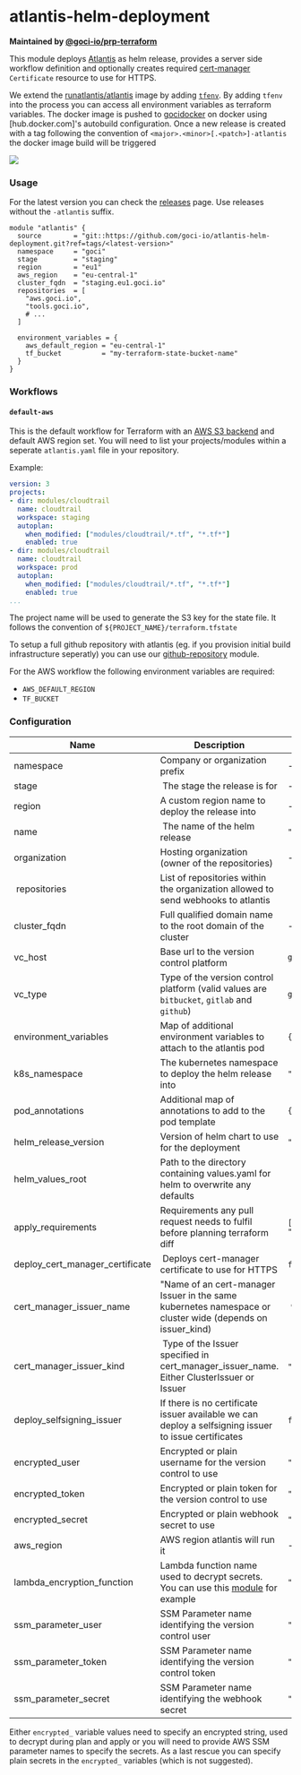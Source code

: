 # atlantis-helm-deployment

**Maintained by [@goci-io/prp-terraform](https://github.com/orgs/goci-io/teams/prp-terraform)**

This module deploys [Atlantis](https://www.runatlantis.io/) as helm release, provides a server side workflow definition and optionally creates required [cert-manager](https://github.com/goci-io/aws-cert-manager-helm) `Certificate` resource to use for HTTPS.

We extend the [runatlantis/atlantis](https://hub.docker.com/r/runatlantis/atlantis/) image by adding [`tfenv`](https://github.com/cloudposse/tfenv). 
By adding `tfenv` into the process you can access all environment variables as terraform variables.
The docker image is pushed to [gocidocker](https://hub.docker.com/u/gocidocker) on docker using [hub.docker.com]'s autobuild configuration.
Once a new release is created with a tag following the convention of `<major>.<minor>[.<patch>]-atlantis` the docker image build will be triggered

[![](https://images.microbadger.com/badges/version/gocidocker/atlantis.svg)](https://microbadger.com/images/gocidocker/atlantis "Get your own version badge on microbadger.com")

### Usage

For the latest version you can check the [releases](https://github.com/goci-io/atlantis-helm-deployment/releases) page. Use releases without the `-atlantis` suffix.

```hcl
module "atlantis" {
  source        = "git::https://github.com/goci-io/atlantis-helm-deployment.git?ref=tags/<latest-version>"
  namespace     = "goci"
  stage         = "staging"
  region        = "eu1"
  aws_region    = "eu-central-1"
  cluster_fqdn  = "staging.eu1.goci.io"
  repositories  = [
    "aws.goci.io",
    "tools.goci.io",
    # ...
  ]

  environment_variables = {
    aws_default_region = "eu-central-1"
    tf_bucket          = "my-terraform-state-bucket-name"
  }
}
```

### Workflows

#### `default-aws` 

This is the default workflow for Terraform with an [AWS S3 backend](https://www.terraform.io/docs/backends/types/s3.html) and default AWS region set.
You will need to list your projects/modules within a seperate `atlantis.yaml` file in your repository. 

Example:

```yaml
version: 3
projects:
- dir: modules/cloudtrail
  name: cloudtrail
  workspace: staging
  autoplan:
    when_modified: ["modules/cloudtrail/*.tf", "*.tf*"]
    enabled: true
- dir: modules/cloudtrail
  name: cloudtrail
  workspace: prod
  autoplan:
    when_modified: ["modules/cloudtrail/*.tf", "*.tf*"]
    enabled: true
...
```

The project name will be used to generate the S3 key for the state file. It follows the convention of `${PROJECT_NAME}/terraform.tfstate`

To setup a full github repository with atlantis (eg. if you provision initial build infrastructure seperatly) you can use our [github-repository](https://github.com/goci-io/github-repository) module.

For the AWS workflow the following environment variables are required:  
- `AWS_DEFAULT_REGION`  
- `TF_BUCKET`  

### Configuration

| Name | Description | Default |
|-----------------|----------------------------------------|---------|
| namespace | Company or organization prefix | - |
| stage | The stage the release is for | - |
| region | A custom region name to deploy the release into | - |
| name | The name of the helm release | `"atlantis"` |
| organization | Hosting organization (owner of the repositories) | - |
| repositories | List of repositories within the organization allowed to send webhooks to atlantis | `["*"]` |
| cluster_fqdn | Full qualified domain name to the root domain of the cluster | - |
| vc_host | Base url to the version control platform | `github.com` |
| vc_type | Type of the version control platform (valid values are `bitbucket`, `gitlab` and `github`) | `github` |
| environment_variables | Map of additional environment variables to attach to the atlantis pod | `{}` |
| k8s_namespace | The kubernetes namespace to deploy the helm release into | `"provisioning"` |
| pod_annotations | Additional map of annotations to add to the pod template | `{}` |
| helm_release_version | Version of helm chart to use for the deployment | `"3.11.1"` |
| helm_values_root | Path to the directory containing values.yaml for helm to overwrite any defaults | `.` |
| apply_requirements | Requirements any pull request needs to fulfil before planning terraform diff | `["mergeable", "approved"]` |
| deploy_cert_manager_certificate | Deploys cert-manager certificate to use for HTTPS | `false` |
| cert_manager_issuer_name | "Name of an cert-manager Issuer in the same kubernetes namespace or cluster wide (depends on issuer_kind) | `""` |
| cert_manager_issuer_kind | Type of the Issuer specified in cert_manager_issuer_name. Either ClusterIssuer or Issuer | `"Issuer"` | 
| deploy_selfsigning_issuer | If there is no certificate issuer available we can deploy a selfsigning issuer to issue certificates | `false` |
| encrypted_user | Encrypted or plain username for the version control to use | `""` |
| encrypted_token | Encrypted or plain token for the version control to use | `""` |
| encrypted_secret | Encrypted or plain webhook secret to use | `""` |
| aws_region | AWS region atlantis will run it | - |
| lambda_encryption_function | Lambda function name used to decrypt secrets. You can use this [module](https://github.com/goci-io/aws-lambda-kms-encryption) for example | `""`|
| ssm_parameter_user | SSM Parameter name identifying the version control user | `""` |
| ssm_parameter_token | SSM Parameter name identifying the version control token | `""` |
| ssm_parameter_secret | SSM Parameter name identifying the webhook secret | `""` |

Either `encrypted_` variable values need to specify an encrypted string, used to decrypt during plan and apply or you will need to provide AWS SSM parameter names to specify the secrets. As a last rescue you can specify plain secrets in the `encrypted_` variables (which is not suggested). 


